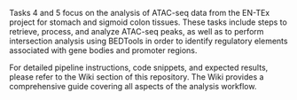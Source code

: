 Tasks 4 and 5 focus on the analysis of ATAC-seq data from the EN-TEx project for stomach and sigmoid colon tissues. These tasks include steps to retrieve, process, and analyze ATAC-seq peaks, as well as to perform intersection analysis using BEDTools in order to identify regulatory elements associated with gene bodies and promoter regions.

For detailed pipeline instructions, code snippets, and expected results, please refer to the Wiki section of this repository. The Wiki provides a comprehensive guide covering all aspects of the analysis workflow.
